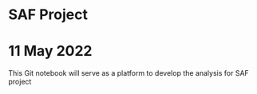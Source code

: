 # SAF Project 
# 11 May 2022
This Git notebook will serve as a platform to develop the analysis for SAF project